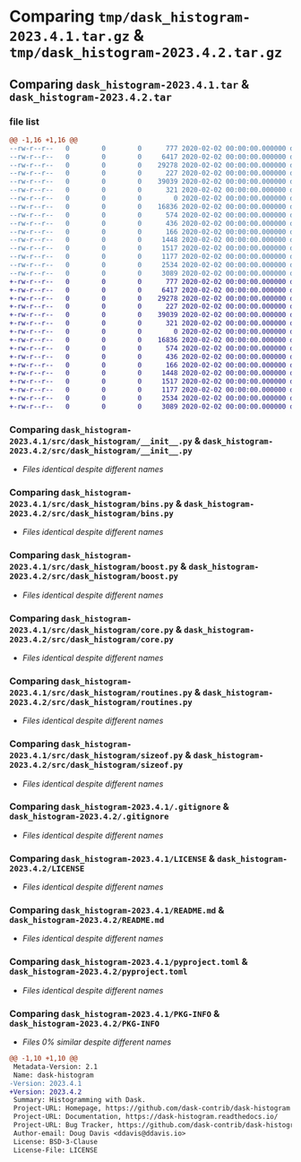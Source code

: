 # Comparing `tmp/dask_histogram-2023.4.1.tar.gz` & `tmp/dask_histogram-2023.4.2.tar.gz`

## Comparing `dask_histogram-2023.4.1.tar` & `dask_histogram-2023.4.2.tar`

### file list

```diff
@@ -1,16 +1,16 @@
--rw-r--r--   0        0        0      777 2020-02-02 00:00:00.000000 dask_histogram-2023.4.1/src/dask_histogram/__init__.py
--rw-r--r--   0        0        0     6417 2020-02-02 00:00:00.000000 dask_histogram-2023.4.1/src/dask_histogram/bins.py
--rw-r--r--   0        0        0    29278 2020-02-02 00:00:00.000000 dask_histogram-2023.4.1/src/dask_histogram/boost.py
--rw-r--r--   0        0        0      227 2020-02-02 00:00:00.000000 dask_histogram-2023.4.1/src/dask_histogram/config.py
--rw-r--r--   0        0        0    39039 2020-02-02 00:00:00.000000 dask_histogram-2023.4.1/src/dask_histogram/core.py
--rw-r--r--   0        0        0      321 2020-02-02 00:00:00.000000 dask_histogram-2023.4.1/src/dask_histogram/histogram.yaml
--rw-r--r--   0        0        0        0 2020-02-02 00:00:00.000000 dask_histogram-2023.4.1/src/dask_histogram/py.typed
--rw-r--r--   0        0        0    16836 2020-02-02 00:00:00.000000 dask_histogram-2023.4.1/src/dask_histogram/routines.py
--rw-r--r--   0        0        0      574 2020-02-02 00:00:00.000000 dask_histogram-2023.4.1/src/dask_histogram/sizeof.py
--rw-r--r--   0        0        0      436 2020-02-02 00:00:00.000000 dask_histogram-2023.4.1/src/dask_histogram/typing.py
--rw-r--r--   0        0        0      166 2020-02-02 00:00:00.000000 dask_histogram-2023.4.1/src/dask_histogram/version.py
--rw-r--r--   0        0        0     1448 2020-02-02 00:00:00.000000 dask_histogram-2023.4.1/.gitignore
--rw-r--r--   0        0        0     1517 2020-02-02 00:00:00.000000 dask_histogram-2023.4.1/LICENSE
--rw-r--r--   0        0        0     1177 2020-02-02 00:00:00.000000 dask_histogram-2023.4.1/README.md
--rw-r--r--   0        0        0     2534 2020-02-02 00:00:00.000000 dask_histogram-2023.4.1/pyproject.toml
--rw-r--r--   0        0        0     3089 2020-02-02 00:00:00.000000 dask_histogram-2023.4.1/PKG-INFO
+-rw-r--r--   0        0        0      777 2020-02-02 00:00:00.000000 dask_histogram-2023.4.2/src/dask_histogram/__init__.py
+-rw-r--r--   0        0        0     6417 2020-02-02 00:00:00.000000 dask_histogram-2023.4.2/src/dask_histogram/bins.py
+-rw-r--r--   0        0        0    29278 2020-02-02 00:00:00.000000 dask_histogram-2023.4.2/src/dask_histogram/boost.py
+-rw-r--r--   0        0        0      227 2020-02-02 00:00:00.000000 dask_histogram-2023.4.2/src/dask_histogram/config.py
+-rw-r--r--   0        0        0    39039 2020-02-02 00:00:00.000000 dask_histogram-2023.4.2/src/dask_histogram/core.py
+-rw-r--r--   0        0        0      321 2020-02-02 00:00:00.000000 dask_histogram-2023.4.2/src/dask_histogram/histogram.yaml
+-rw-r--r--   0        0        0        0 2020-02-02 00:00:00.000000 dask_histogram-2023.4.2/src/dask_histogram/py.typed
+-rw-r--r--   0        0        0    16836 2020-02-02 00:00:00.000000 dask_histogram-2023.4.2/src/dask_histogram/routines.py
+-rw-r--r--   0        0        0      574 2020-02-02 00:00:00.000000 dask_histogram-2023.4.2/src/dask_histogram/sizeof.py
+-rw-r--r--   0        0        0      436 2020-02-02 00:00:00.000000 dask_histogram-2023.4.2/src/dask_histogram/typing.py
+-rw-r--r--   0        0        0      166 2020-02-02 00:00:00.000000 dask_histogram-2023.4.2/src/dask_histogram/version.py
+-rw-r--r--   0        0        0     1448 2020-02-02 00:00:00.000000 dask_histogram-2023.4.2/.gitignore
+-rw-r--r--   0        0        0     1517 2020-02-02 00:00:00.000000 dask_histogram-2023.4.2/LICENSE
+-rw-r--r--   0        0        0     1177 2020-02-02 00:00:00.000000 dask_histogram-2023.4.2/README.md
+-rw-r--r--   0        0        0     2534 2020-02-02 00:00:00.000000 dask_histogram-2023.4.2/pyproject.toml
+-rw-r--r--   0        0        0     3089 2020-02-02 00:00:00.000000 dask_histogram-2023.4.2/PKG-INFO
```

### Comparing `dask_histogram-2023.4.1/src/dask_histogram/__init__.py` & `dask_histogram-2023.4.2/src/dask_histogram/__init__.py`

 * *Files identical despite different names*

### Comparing `dask_histogram-2023.4.1/src/dask_histogram/bins.py` & `dask_histogram-2023.4.2/src/dask_histogram/bins.py`

 * *Files identical despite different names*

### Comparing `dask_histogram-2023.4.1/src/dask_histogram/boost.py` & `dask_histogram-2023.4.2/src/dask_histogram/boost.py`

 * *Files identical despite different names*

### Comparing `dask_histogram-2023.4.1/src/dask_histogram/core.py` & `dask_histogram-2023.4.2/src/dask_histogram/core.py`

 * *Files identical despite different names*

### Comparing `dask_histogram-2023.4.1/src/dask_histogram/routines.py` & `dask_histogram-2023.4.2/src/dask_histogram/routines.py`

 * *Files identical despite different names*

### Comparing `dask_histogram-2023.4.1/src/dask_histogram/sizeof.py` & `dask_histogram-2023.4.2/src/dask_histogram/sizeof.py`

 * *Files identical despite different names*

### Comparing `dask_histogram-2023.4.1/.gitignore` & `dask_histogram-2023.4.2/.gitignore`

 * *Files identical despite different names*

### Comparing `dask_histogram-2023.4.1/LICENSE` & `dask_histogram-2023.4.2/LICENSE`

 * *Files identical despite different names*

### Comparing `dask_histogram-2023.4.1/README.md` & `dask_histogram-2023.4.2/README.md`

 * *Files identical despite different names*

### Comparing `dask_histogram-2023.4.1/pyproject.toml` & `dask_histogram-2023.4.2/pyproject.toml`

 * *Files identical despite different names*

### Comparing `dask_histogram-2023.4.1/PKG-INFO` & `dask_histogram-2023.4.2/PKG-INFO`

 * *Files 0% similar despite different names*

```diff
@@ -1,10 +1,10 @@
 Metadata-Version: 2.1
 Name: dask-histogram
-Version: 2023.4.1
+Version: 2023.4.2
 Summary: Histogramming with Dask.
 Project-URL: Homepage, https://github.com/dask-contrib/dask-histogram
 Project-URL: Documentation, https://dask-histogram.readthedocs.io/
 Project-URL: Bug Tracker, https://github.com/dask-contrib/dask-histogram/issues
 Author-email: Doug Davis <ddavis@ddavis.io>
 License: BSD-3-Clause
 License-File: LICENSE
```

